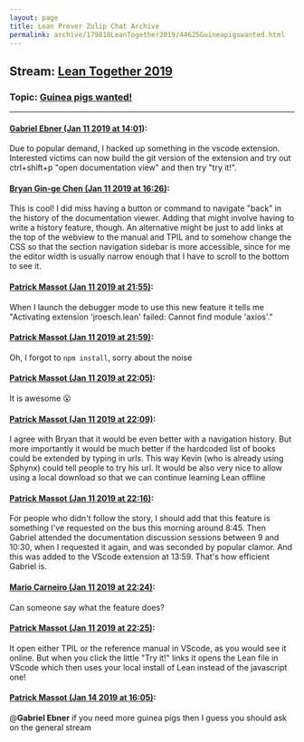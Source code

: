 ```yaml
---
layout: page
title: Lean Prover Zulip Chat Archive 
permalink: archive/179818LeanTogether2019/44625Guineapigswanted.html
---
```


## Stream: [Lean Together 2019](index.html)
### Topic: [Guinea pigs wanted!](44625Guineapigswanted.html)

---

#### [Gabriel Ebner (Jan 11 2019 at 14:01)](https://leanprover.zulipchat.com/#narrow/stream/179818-Lean%20Together%202019/topic/Guinea%20pigs%20wanted%21/near/154915324):
Due to popular demand, I hacked up something in the vscode extension.  Interested victims can now build the git version of the extension and try out ctrl+shift+p "open documentation view" and then try "try it!".

#### [Bryan Gin-ge Chen (Jan 11 2019 at 16:26)](https://leanprover.zulipchat.com/#narrow/stream/179818-Lean%20Together%202019/topic/Guinea%20pigs%20wanted%21/near/154924079):
This is cool! I did miss having a button or command to navigate "back" in the history of the documentation viewer. Adding that might involve having to write a history feature, though. An alternative might be just to add links at the top of the webview to the manual and TPIL and to  somehow change the CSS so that the section navigation sidebar is more accessible, since for me the editor width is usually narrow enough that I have to scroll to the bottom to see it.

#### [Patrick Massot (Jan 11 2019 at 21:55)](https://leanprover.zulipchat.com/#narrow/stream/179818-Lean%20Together%202019/topic/Guinea%20pigs%20wanted%21/near/154946429):
When I launch the debugger mode to use this new feature it tells me "Activating extension 'jroesch.lean' failed: Cannot find module 'axios'."

#### [Patrick Massot (Jan 11 2019 at 21:59)](https://leanprover.zulipchat.com/#narrow/stream/179818-Lean%20Together%202019/topic/Guinea%20pigs%20wanted%21/near/154946671):
Oh, I forgot to `npm install`, sorry about the noise

#### [Patrick Massot (Jan 11 2019 at 22:05)](https://leanprover.zulipchat.com/#narrow/stream/179818-Lean%20Together%202019/topic/Guinea%20pigs%20wanted%21/near/154947031):
It is awesome :open_mouth:

#### [Patrick Massot (Jan 11 2019 at 22:09)](https://leanprover.zulipchat.com/#narrow/stream/179818-Lean%20Together%202019/topic/Guinea%20pigs%20wanted%21/near/154947296):
I agree with Bryan that it would be even better with a navigation history. But more importantly it would be much better if the hardcoded  list of books could be extended by typing in urls. This way Kevin (who is already using Sphynx) could tell people to try his url. It would be also very nice to allow using a local download so that we can continue learning Lean offline

#### [Patrick Massot (Jan 11 2019 at 22:16)](https://leanprover.zulipchat.com/#narrow/stream/179818-Lean%20Together%202019/topic/Guinea%20pigs%20wanted%21/near/154947751):
For people who didn't follow the story, I should add that this feature is something I've requested on the bus this morning around 8:45. Then Gabriel attended the documentation discussion sessions between 9 and 10:30, when I requested it again, and was seconded by popular clamor. And this was added to the VScode extension at 13:59. That's how efficient Gabriel is.

#### [Mario Carneiro (Jan 11 2019 at 22:24)](https://leanprover.zulipchat.com/#narrow/stream/179818-Lean%20Together%202019/topic/Guinea%20pigs%20wanted%21/near/154948170):
Can someone say what the feature does?

#### [Patrick Massot (Jan 11 2019 at 22:25)](https://leanprover.zulipchat.com/#narrow/stream/179818-Lean%20Together%202019/topic/Guinea%20pigs%20wanted%21/near/154948276):
It open either TPIL or the reference manual in VScode, as you would see it online. But when you click the little "Try it!" links it opens the Lean file in VScode which then uses your local install of Lean instead of the javascript one!

#### [Patrick Massot (Jan 14 2019 at 16:05)](https://leanprover.zulipchat.com/#narrow/stream/179818-Lean%20Together%202019/topic/Guinea%20pigs%20wanted%21/near/155090073):
@**Gabriel Ebner** if you need more guinea pigs then I guess you should ask on the general stream

